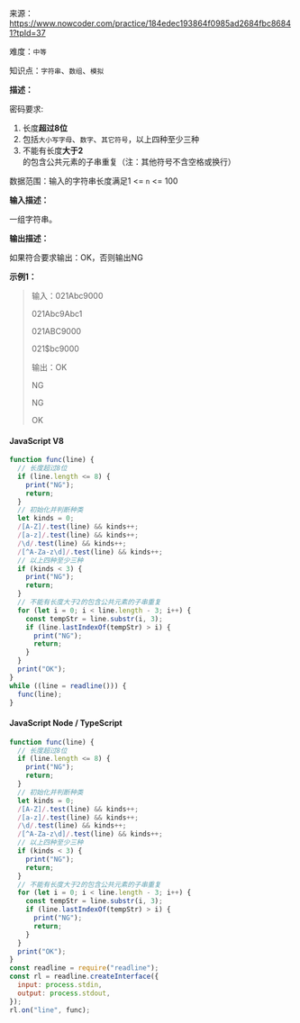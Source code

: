 来源：<https://www.nowcoder.com/practice/184edec193864f0985ad2684fbc86841?tpId=37>

难度：`中等`

知识点：`字符串`、`数组`、`模拟`

**描述：**

密码要求:

1. 长度**超过8位**
2. 包括`大小写字母`、`数字`、`其它符号`，以上四种至少三种
3. 不能有长度**大于2**的包含公共元素的子串重复（注：其他符号不含空格或换行）

数据范围：输入的字符串长度满足1 <= `n` <= 100

**输入描述：**

一组字符串。

**输出描述：**

如果符合要求输出：OK，否则输出NG

**示例1：**

> 输入：021Abc9000
>
> 021Abc9Abc1
>
> 021ABC9000
>
> 021$bc9000
>
> 输出：OK
>
> NG
>
> NG
>
> OK

<!-- tabs:start -->

#### **JavaScript V8**

```javascript
function func(line) {
  // 长度超过8位
  if (line.length <= 8) {
    print("NG");
    return;
  }
  // 初始化并判断种类
  let kinds = 0;
  /[A-Z]/.test(line) && kinds++;
  /[a-z]/.test(line) && kinds++;
  /\d/.test(line) && kinds++;
  /[^A-Za-z\d]/.test(line) && kinds++;
  // 以上四种至少三种
  if (kinds < 3) {
    print("NG");
    return;
  }
  // 不能有长度大于2的包含公共元素的子串重复
  for (let i = 0; i < line.length - 3; i++) {
    const tempStr = line.substr(i, 3);
    if (line.lastIndexOf(tempStr) > i) {
      print("NG");
      return;
    }
  }
  print("OK");
}
while ((line = readline())) {
  func(line);
}
```

#### **JavaScript Node / TypeScript**

```javascript
function func(line) {
  // 长度超过8位
  if (line.length <= 8) {
    print("NG");
    return;
  }
  // 初始化并判断种类
  let kinds = 0;
  /[A-Z]/.test(line) && kinds++;
  /[a-z]/.test(line) && kinds++;
  /\d/.test(line) && kinds++;
  /[^A-Za-z\d]/.test(line) && kinds++;
  // 以上四种至少三种
  if (kinds < 3) {
    print("NG");
    return;
  }
  // 不能有长度大于2的包含公共元素的子串重复
  for (let i = 0; i < line.length - 3; i++) {
    const tempStr = line.substr(i, 3);
    if (line.lastIndexOf(tempStr) > i) {
      print("NG");
      return;
    }
  }
  print("OK");
}
const readline = require("readline");
const rl = readline.createInterface({
  input: process.stdin,
  output: process.stdout,
});
rl.on("line", func);
```

<!-- tabs:end -->

